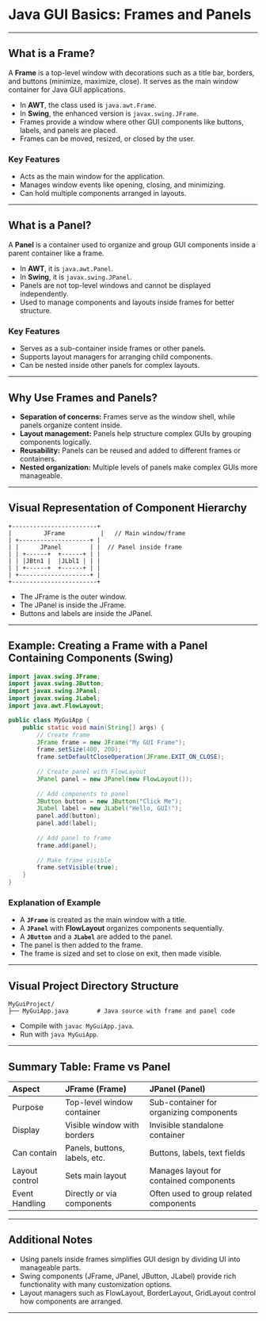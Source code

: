 # Java GUI Basics: Frames and Panels


***

## What is a Frame?

A **Frame** is a top-level window with decorations such as a title bar, borders, and buttons (minimize, maximize, close). It serves as the main window container for Java GUI applications.

- In **AWT**, the class used is `java.awt.Frame`.
- In **Swing**, the enhanced version is `javax.swing.JFrame`.
- Frames provide a window where other GUI components like buttons, labels, and panels are placed.
- Frames can be moved, resized, or closed by the user.


### Key Features

- Acts as the main window for the application.
- Manages window events like opening, closing, and minimizing.
- Can hold multiple components arranged in layouts.

***

## What is a Panel?

A **Panel** is a container used to organize and group GUI components inside a parent container like a frame.

- In **AWT**, it is `java.awt.Panel`.
- In **Swing**, it is `javax.swing.JPanel`.
- Panels are not top-level windows and cannot be displayed independently.
- Used to manage components and layouts inside frames for better structure.


### Key Features

- Serves as a sub-container inside frames or other panels.
- Supports layout managers for arranging child components.
- Can be nested inside other panels for complex layouts.

***

## Why Use Frames and Panels?

- **Separation of concerns:** Frames serve as the window shell, while panels organize content inside.
- **Layout management:** Panels help structure complex GUIs by grouping components logically.
- **Reusability:** Panels can be reused and added to different frames or containers.
- **Nested organization:** Multiple levels of panels make complex GUIs more manageable.

***

## Visual Representation of Component Hierarchy

```
+------------------------+
|         JFrame          |   // Main window/frame
| +--------------------+ |  
| |      JPanel        | |  // Panel inside frame
| | +------+  +------+ | |  
| | |JBtn1 |  |JLbl1 | | |  
| | +------+  +------+ | |  
| +--------------------+ |  
+------------------------+
```

- The JFrame is the outer window.
- The JPanel is inside the JFrame.
- Buttons and labels are inside the JPanel.

***

## Example: Creating a Frame with a Panel Containing Components (Swing)

```java
import javax.swing.JFrame;
import javax.swing.JButton;
import javax.swing.JPanel;
import javax.swing.JLabel;
import java.awt.FlowLayout;

public class MyGuiApp {
    public static void main(String[] args) {
        // Create frame
        JFrame frame = new JFrame("My GUI Frame");
        frame.setSize(400, 200);
        frame.setDefaultCloseOperation(JFrame.EXIT_ON_CLOSE);
        
        // Create panel with FlowLayout
        JPanel panel = new JPanel(new FlowLayout());
        
        // Add components to panel
        JButton button = new JButton("Click Me");
        JLabel label = new JLabel("Hello, GUI!");
        panel.add(button);
        panel.add(label);
        
        // Add panel to frame
        frame.add(panel);
        
        // Make frame visible
        frame.setVisible(true);
    }
}
```


### Explanation of Example

- A **`JFrame`** is created as the main window with a title.
- A **`JPanel`** with **FlowLayout** organizes components sequentially.
- A **`JButton`** and a **`JLabel`** are added to the panel.
- The panel is then added to the frame.
- The frame is sized and set to close on exit, then made visible.

***

## Visual Project Directory Structure

```
MyGuiProject/
├── MyGuiApp.java        # Java source with frame and panel code
```

- Compile with `javac MyGuiApp.java`.
- Run with `java MyGuiApp`.

***

## Summary Table: Frame vs Panel

| Aspect | JFrame (Frame) | JPanel (Panel) |
| :-- | :-- | :-- |
| Purpose | Top-level window container | Sub-container for organizing components |
| Display | Visible window with borders | Invisible standalone container |
| Can contain | Panels, buttons, labels, etc. | Buttons, labels, text fields |
| Layout control | Sets main layout | Manages layout for contained components |
| Event Handling | Directly or via components | Often used to group related components |


***

## Additional Notes

- Using panels inside frames simplifies GUI design by dividing UI into manageable parts.
- Swing components (JFrame, JPanel, JButton, JLabel) provide rich functionality with many customization options.
- Layout managers such as FlowLayout, BorderLayout, GridLayout control how components are arranged.

***
